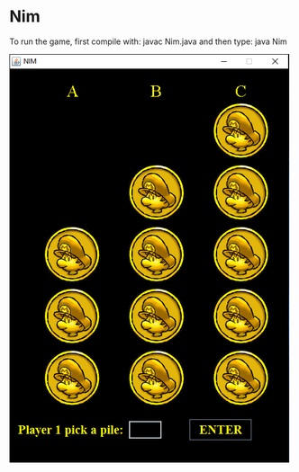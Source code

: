 # Nim

To run the game, first compile with: javac Nim.java and then type: java Nim


![Nim](https://github.com/GuillermoLopezJr/Nim/blob/master/ScreenShot.PNG)
